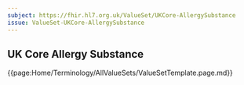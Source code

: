 ```yaml
---
subject: https://fhir.hl7.org.uk/ValueSet/UKCore-AllergySubstance
issue: ValueSet-UKCore-AllergySubstance
---
```

## UK Core Allergy Substance

{{page:Home/Terminology/AllValueSets/ValueSetTemplate.page.md}}